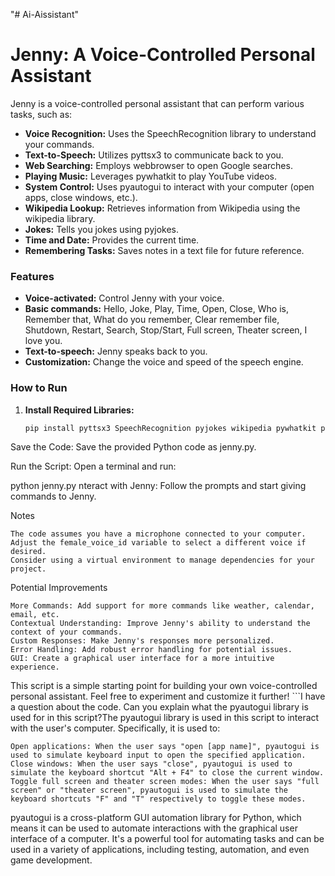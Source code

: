 "# Ai-Aissistant" 
# Jenny: A Voice-Controlled Personal Assistant

Jenny is a voice-controlled personal assistant that can perform various tasks, such as:

- **Voice Recognition:** Uses the SpeechRecognition library to understand your commands.
- **Text-to-Speech:** Utilizes pyttsx3 to communicate back to you.
- **Web Searching:** Employs webbrowser to open Google searches.
- **Playing Music:** Leverages pywhatkit to play YouTube videos.
- **System Control:** Uses pyautogui to interact with your computer (open apps, close windows, etc.).
- **Wikipedia Lookup:** Retrieves information from Wikipedia using the wikipedia library.
- **Jokes:** Tells you jokes using pyjokes.
- **Time and Date:** Provides the current time.
- **Remembering Tasks:** Saves notes in a text file for future reference.

### Features

- **Voice-activated:** Control Jenny with your voice.
- **Basic commands:** Hello, Joke, Play, Time, Open, Close, Who is, Remember that, What do you remember, Clear remember file, Shutdown, Restart, Search, Stop/Start, Full screen, Theater screen, I love you.
- **Text-to-speech:** Jenny speaks back to you.
- **Customization:** Change the voice and speed of the speech engine.

### How to Run

1. **Install Required Libraries:**
   ```bash
   pip install pyttsx3 SpeechRecognition pyjokes wikipedia pywhatkit pyautogui

   
Save the Code: Save the provided Python code as jenny.py.

Run the Script: Open a terminal and run:

python jenny.py 
    nteract with Jenny: Follow the prompts and start giving commands to Jenny.

Notes

    The code assumes you have a microphone connected to your computer.
    Adjust the female_voice_id variable to select a different voice if desired.
    Consider using a virtual environment to manage dependencies for your project.

Potential Improvements

    More Commands: Add support for more commands like weather, calendar, email, etc.
    Contextual Understanding: Improve Jenny's ability to understand the context of your commands.
    Custom Responses: Make Jenny's responses more personalized.
    Error Handling: Add robust error handling for potential issues.
    GUI: Create a graphical user interface for a more intuitive experience.

This script is a simple starting point for building your own voice-controlled personal assistant. Feel free to experiment and customize it further! ```I have a question about the code. Can you explain what the pyautogui library is used for in this script?The pyautogui library is used in this script to interact with the user's computer. Specifically, it is used to:

    Open applications: When the user says "open [app name]", pyautogui is used to simulate keyboard input to open the specified application.
    Close windows: When the user says "close", pyautogui is used to simulate the keyboard shortcut "Alt + F4" to close the current window.
    Toggle full screen and theater screen modes: When the user says "full screen" or "theater screen", pyautogui is used to simulate the keyboard shortcuts "F" and "T" respectively to toggle these modes.

pyautogui is a cross-platform GUI automation library for Python, which means it can be used to automate interactions with the graphical user interface of a computer. It's a powerful tool for automating tasks and can be used in a variety of applications, including testing, automation, and even game development.

